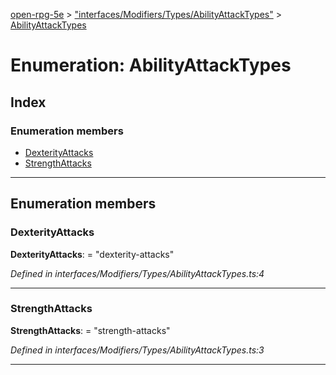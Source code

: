 [open-rpg-5e](../README.md) > ["interfaces/Modifiers/Types/AbilityAttackTypes"](../modules/_interfaces_modifiers_types_abilityattacktypes_.md) > [AbilityAttackTypes](../enums/_interfaces_modifiers_types_abilityattacktypes_.abilityattacktypes.md)

# Enumeration: AbilityAttackTypes

## Index

### Enumeration members

* [DexterityAttacks](_interfaces_modifiers_types_abilityattacktypes_.abilityattacktypes.md#dexterityattacks)
* [StrengthAttacks](_interfaces_modifiers_types_abilityattacktypes_.abilityattacktypes.md#strengthattacks)

---

## Enumeration members

<a id="dexterityattacks"></a>

###  DexterityAttacks

**DexterityAttacks**:  = "dexterity-attacks"

*Defined in interfaces/Modifiers/Types/AbilityAttackTypes.ts:4*

___
<a id="strengthattacks"></a>

###  StrengthAttacks

**StrengthAttacks**:  = "strength-attacks"

*Defined in interfaces/Modifiers/Types/AbilityAttackTypes.ts:3*

___

